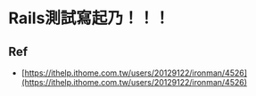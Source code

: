 # Rails測試寫起乃！！！


## Ref

* [https://ithelp.ithome.com.tw/users/20129122/ironman/4526](https://ithelp.ithome.com.tw/users/20129122/ironman/4526)